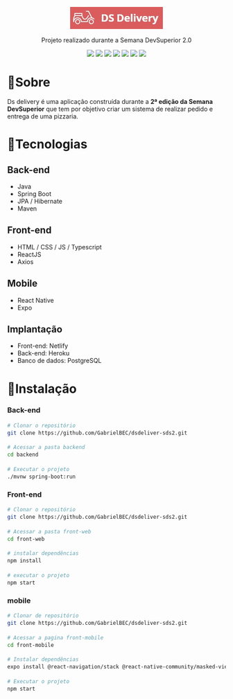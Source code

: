 <p align="center"><img src="assets/ds-delivere-img.jpg"></p>
<p align="center">Projeto realizado durante a Semana DevSuperior 2.0</p>

<p align="center"> 
	<img src="https://img.shields.io/badge/Spring-6DB33F?style=for-the-badge&logo=spring&logoColor=white">
	<img src="https://img.shields.io/badge/Java-ED8B00?style=for-the-badge&logo=java&logoColor=white">
	<img src="https://img.shields.io/badge/React-20232A?style=for-the-badge&logo=react&logoColor=61DAFB">
	<img src="https://img.shields.io/badge/React_Native-20232A?style=for-the-badge&logo=react&logoColor=61DAFB">
	<img src="https://img.shields.io/badge/PostgreSQL-316192?style=for-the-badge&logo=postgresql&logoColor=white">
	<img src="https://img.shields.io/badge/Netlify-00C7B7?style=for-the-badge&logo=netlify&logoColor=white">
	<img src="https://img.shields.io/badge/Heroku-430098?style=for-the-badge&logo=heroku&logoColor=white">
</p>


# :book:Sobre

Ds delivery é uma aplicação construída durante a **2ª edição da Semana DevSuperior** que tem por objetivo criar um sistema de realizar pedido e entrega de uma pizzaria. 



# :hammer:Tecnologias

## Back-end

- Java
- Spring Boot
- JPA / Hibernate
- Maven

## Front-end

- HTML / CSS / JS / Typescript
- ReactJS
- Axios

## Mobile

* React Native
* Expo

## Implantação

* Front-end: Netlify
* Back-end: Heroku
* Banco de dados: PostgreSQL



# 🚀Instalação



### Back-end

```bash
# Clonar o repositório
git clone https://github.com/GabrielBEC/dsdeliver-sds2.git

# Acessar a pasta backend
cd backend

# Executar o projeto
./mvnw spring-boot:run
```

### Front-end

```bash
# Clonar o repositório
git clone https://github.com/GabrielBEC/dsdeliver-sds2.git

# Acessar a pasta front-web
cd front-web

# instalar dependências
npm install

# executar o projeto
npm start
```

### mobile

```bash
# Clonar de repositório
git clone https://github.com/GabrielBEC/dsdeliver-sds2.git

# Acessar a pagina front-mobile
cd front-mobile

# Instalar dependências
expo install @react-navigation/stack @react-native-community/masked-view react-native-screens react-native-gesture-handler @react-navigation/native expo-app-loading @expo-google-fonts/open-sans expo-font

# Executar o projeto
npm start
```
